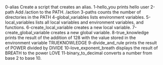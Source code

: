 0-alias Create a script that creates an alias.
1-hello_you prints hello user
2-path Add /action to the PATH. /action
3-paths counts the number of directories in the PATH
4-global_variables lists environment variables.
5-local_variables lists all local variables and environment variables, and functions.
6-create_local_variable creates a new local variable.
7-create_global_variable  creates a new global variable.
8-true_knowledge prints the result of the addition of 128 with the value stored in the environment variable TRUEKNOWLEDGE
9-divide_and_rule prints the result of POWER divided by DIVIDE
10-love_exponent_breath displays the result of BREATH to the power LOVE
11-binary_to_decimal converts a number from base 2 to base 10.
